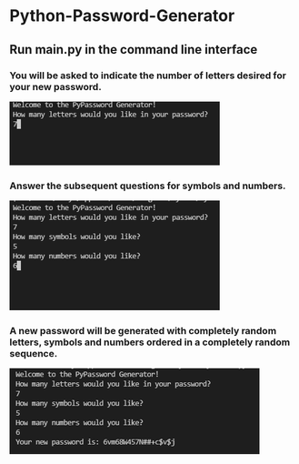 # Python-Password-Generator

## Run main.py in the command line interface

### You will be asked to indicate the number of letters desired for your new password.
<img src="assets\Letters.PNG">

### Answer the subsequent questions for symbols and numbers.
<img src= "assets\questions.PNG">

### A new password will be generated with completely random letters, symbols and numbers ordered in a completely random sequence.
<img src= "assets\newPass.PNG">